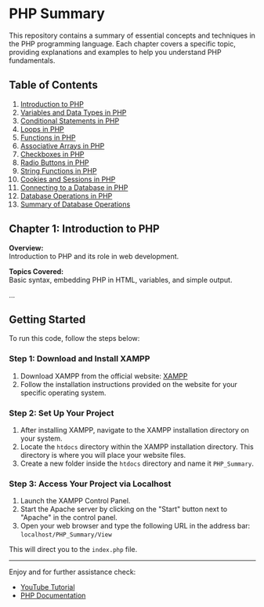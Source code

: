 # PHP Summary

This repository contains a summary of essential concepts and techniques in the PHP programming language. Each chapter covers a specific topic, providing explanations and examples to help you understand PHP fundamentals.

## Table of Contents

1. [Introduction to PHP](#introduction-to-php)
2. [Variables and Data Types in PHP](#variables-and-data-types-in-php)
3. [Conditional Statements in PHP](#conditional-statements-in-php)
4. [Loops in PHP](#loops-in-php)
5. [Functions in PHP](#functions-in-php)
6. [Associative Arrays in PHP](#associative-arrays-in-php)
7. [Checkboxes in PHP](#checkboxes-in-php)
8. [Radio Buttons in PHP](#radio-buttons-in-php)
9. [String Functions in PHP](#string-functions-in-php)
10. [Cookies and Sessions in PHP](#cookies-and-sessions-in-php)
11. [Connecting to a Database in PHP](#connecting-to-a-database-in-php)
12. [Database Operations in PHP](#database-operations-in-php)
13. [Summary of Database Operations](#summary-of-database-operations)

## Chapter 1: Introduction to PHP

**Overview:**  
Introduction to PHP and its role in web development.

**Topics Covered:**  
Basic syntax, embedding PHP in HTML, variables, and simple output.

...

## Getting Started

To run this code, follow the steps below:

### Step 1: Download and Install XAMPP

1. Download XAMPP from the official website: [XAMPP](https://www.apachefriends.org/index.html)
2. Follow the installation instructions provided on the website for your specific operating system.

### Step 2: Set Up Your Project

1. After installing XAMPP, navigate to the XAMPP installation directory on your system.
2. Locate the `htdocs` directory within the XAMPP installation directory. This directory is where you will place your website files.
3. Create a new folder inside the `htdocs` directory and name it `PHP_Summary`.

### Step 3: Access Your Project via Localhost

1. Launch the XAMPP Control Panel.
2. Start the Apache server by clicking on the "Start" button next to "Apache" in the control panel.
3. Open your web browser and type the following URL in the address bar: `localhost/PHP_Summary/View`

This will direct you to the `index.php` file.

---

Enjoy and for further assistance check:
- [YouTube Tutorial](https://www.youtube.com/watch?v=zZ6vybT1HQs)
- [PHP Documentation](https://www.php.net/docs.php)


